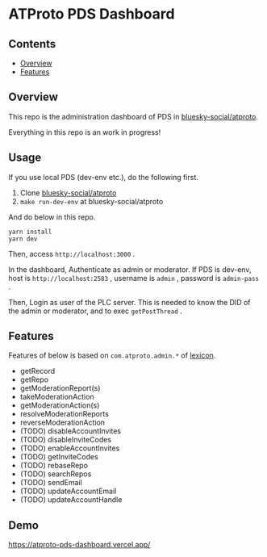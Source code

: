 # ATProto PDS Dashboard

## Contents

- [Overview](#overview)
- [Features](#features)

## Overview

This repo is the administration dashboard of PDS in [bluesky-social/atproto](https://github.com/bluesky-social/atproto).

Everything in this repo is an work in progress!

## Usage

If you use local PDS (dev-env etc.), do the following first.

1. Clone [bluesky-social/atproto](https://github.com/bluesky-social/atproto)
2. `make run-dev-env` at bluesky-social/atproto

And do below in this repo.

```
yarn install
yarn dev
```

Then, access `http://localhost:3000` .

In the dashboard, Authenticate as admin or moderator. If PDS is dev-env, host is `http://localhost:2583` , username is `admin` , password is `admin-pass` .

Then, Login as user of the PLC server. This is needed to know the DID of the admin or moderator, and to exec `getPostThread` .

## Features

Features of below is based on `com.atproto.admin.*` of [lexicon](https://atproto.com/lexicons/com-atproto-admin).

- getRecord
- getRepo
- getModerationReport(s)
- takeModerationAction
- getModerationAction(s)
- resolveModerationReports
- reverseModerationAction
- (TODO) disableAccountInvites
- (TODO) disableInviteCodes
- (TODO) enableAccountInvites
- (TODO) getInviteCodes
- (TODO) rebaseRepo
- (TODO) searchRepos
- (TODO) sendEmail
- (TODO) updateAccountEmail
- (TODO) updateAccountHandle

## Demo

https://atproto-pds-dashboard.vercel.app/
